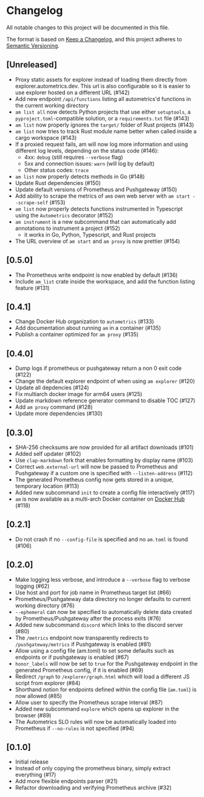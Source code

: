 # Changelog

All notable changes to this project will be documented in this file.

The format is based on [Keep a Changelog](https://keepachangelog.com/en/1.0.0/),
and this project adheres to [Semantic Versioning](https://semver.org/spec/v2.0.0.html).

## [Unreleased]

- Proxy static assets for explorer instead of loading them directly from explorer.autometrics.dev. This url is also configurable so it is easier to use explorer hosted on a different URL (#142)
- Add new endpoint `/api/functions` listing all autometrics'd functions in the current
  working directory
- `am list all` now detects Python projects that use either `setuptools`, a
  `pyproject.toml`-compatible solution, or a `requirements.txt` file (#143)
- `am list` now properly ignores the `target/` folder of Rust projects (#143)
- `am list` now tries to track Rust module name better when called inside a
  cargo workspace (#143)
- If a proxied request fails, am will now log more information and using
  different log levels, depending on the status code (#146):
    - 4xx: `debug` (still requires `--verbose` flag)
    - 5xx and connection issues: `warn` (will log by default)
    - Other status codes: `trace`
- `am list` now properly detects methods in Go (#148)
- Update Rust dependencies (#150)
- Update default versions of Prometheus and Pushgateway (#150)
- Add ability to scrape the metrics of `am`s own web server with `am start --scrape-self` (#153)
- `am list` now properly detects functions instrumented in Typescript using the `Autometrics` decorator (#152)
- `am instrument` is a new subcommand that can automatically add annotations to instrument a project (#152)
   + it works in Go, Python, Typescript, and Rust projects 
- The URL overview of `am start` and `am proxy` is now prettier (#154)

## [0.5.0]

- The Prometheus write endpoint is now enabled by default (#136)
- Include `am_list` crate inside the workspace, and add the function listing feature (#131)

## [0.4.1]

- Change Docker Hub organization to `autometrics` (#133)
- Add documentation about running `am` in a container (#135)
- Publish a container optimized for `am proxy` (#135)

## [0.4.0]

- Dump logs if prometheus or pushgateway return a non 0 exit code (#122)
- Change the default explorer endpoint of when using `am explorer` (#120)
- Update all depdencies (#124)
- Fix multiarch docker image for arm64 users (#125)
- Update markdown reference generator command to disable TOC (#127)
- Add `am proxy` command (#128)
- Update more dependencies (#130)

## [0.3.0]

- SHA-256 checksums are now provided for all artifact downloads (#101)
- Added self updater (#102)
- Use `clap-markdown` fork that enables formatting by display name (#103)
- Correct `web.external-url` will now be passed to Prometheus and Pushgateway
  if a custom one is specified with `--listen-address` (#112)
- The generated Prometheus config now gets stored in a unique, temporary location (#113)
- Added new subcommand `init` to create a config file interactively (#117)
- `am` is now available as a multi-arch Docker container on [Docker Hub](https://hub.docker.com/repository/docker/fiberplane/am/general) (#118)

## [0.2.1]

- Do not crash if no `--config-file` is specified and no `am.toml` is found (#106)

## [0.2.0]

- Make logging less verbose, and introduce a `--verbose` flag to verbose logging (#62)
- Use host and port for job name in Prometheus target list (#66)
- Prometheus/Pushgateway data directory no longer defaults to current working directory (#76)
- `--ephemeral` can now be specified to automatically delete data created by
  Prometheus/Pushgateway after the process exits (#76)
- Added new subcommand `discord` which links to the discord server (#80)
- The `/metrics` endpoint now transparently redirects to `/pushgateway/metrics` if
  Pushgateway is enabled (#81)
- Allow using a config file (am.toml) to set some defaults such as endpoints or
  if pushgateway is enabled (#67)
- `honor_labels` will now be set to `true` for the Pushgateway endpoint
  in the generated Prometheus config, if it is enabled (#69)
- Redirect `/graph` to `/explorer/graph.html` which will load a different JS
  script from explorer (#84)
- Shorthand notion for endpoints defined within the config file (`am.toml`) is now
  allowed (#85)
- Allow user to specify the Prometheus scrape interval (#87)
- Added new subcommand `explore` which opens up explorer in the browser (#89)
- The Autometrics SLO rules will now be automatically loaded into Prometheus if
  `--no-rules` is not specified (#94)

## [0.1.0]

- Initial release
- Instead of only copying the prometheus binary, simply extract everything (#17)
- Add more flexible endpoints parser (#21)
- Refactor downloading and verifying Prometheus archive (#32)
